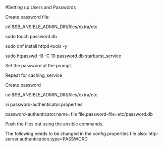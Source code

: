 #Setting up Users and Passwords

Create password file:

cd $SB_ANSIBLE_ADMIN_DIR/files/extra/etc

sudo touch password.db

sudo dnf install httpd-tools -y

sudo htpasswd -B -C 10 password.db starburst_service

Set the password at the prompt.

Repeat for caching_service

Create password 

cd $SB_ANSIBLE_ADMIN_DIR/files/extra/etc

vi password-authenticator.properties

password-authenticator.name=file
file.password-file=etc/password.db

Push the files out using the ansible commands.

The following needs to be changed in the config.properties file also:
http-server.authentication.type=PASSWORD
